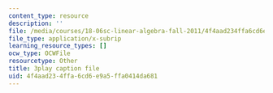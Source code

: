 ```yaml
---
content_type: resource
description: ''
file: /media/courses/18-06sc-linear-algebra-fall-2011/4f4aad234ffa6cd6e9a5ffa0414da681_hSRcHTafkjE.srt
file_type: application/x-subrip
learning_resource_types: []
ocw_type: OCWFile
resourcetype: Other
title: 3play caption file
uid: 4f4aad23-4ffa-6cd6-e9a5-ffa0414da681
---
```


